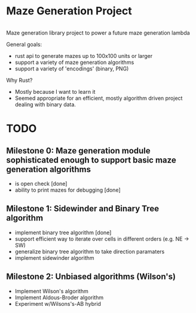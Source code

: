 # Maze Generation Project

```

```

Maze generation library project to power a future maze generation lambda

General goals:

- rust api to generate mazes up to 100x100 units or larger
- support a variety of maze generation algorithms
- support a variety of 'encodings' (binary, PNG)

Why Rust?

- Mostly because I want to learn it
- Seemed appropriate for an efficient, mostly algorithm driven project dealing with binary data.

# TODO

## Milestone 0: Maze generation module sophisticated enough to support basic maze generation algorithms

- is open check [done]
- ability to print mazes for debugging [done]

## Milestone 1: Sidewinder and Binary Tree algorithm

- implement binary tree algorithm [done]
- support efficient way to iterate over cells in different orders (e.g. NE -> SW)
- generalize binary tree algorithm to take direction paramaters
- implement sidewinder algorithm

## Milestone 2: Unbiased algorithms (Wilson's)

- Implement Wilson's algorithm
- Implement Aldous-Broder algorithm
- Experiment w/Wilsons's-AB hybrid
